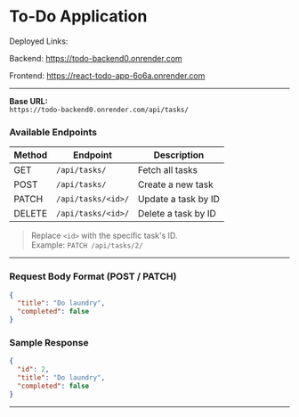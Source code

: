 # To-Do Application

Deployed Links:

Backend: https://todo-backend0.onrender.com

Frontend: https://react-todo-app-6o6a.onrender.com

---

**Base URL:**  
`https://todo-backend0.onrender.com/api/tasks/`

### Available Endpoints

| Method | Endpoint             | Description               |
|--------|----------------------|---------------------------|
| GET    | `/api/tasks/`        | Fetch all tasks           |
| POST   | `/api/tasks/`        | Create a new task         |
| PATCH  | `/api/tasks/<id>/`   | Update a task by ID       |
| DELETE | `/api/tasks/<id>/`   | Delete a task by ID       |

> Replace `<id>` with the specific task's ID.  
> Example: `PATCH /api/tasks/2/`

---

### Request Body Format (POST / PATCH)

```json
{
  "title": "Do laundry",
  "completed": false
}
```

### Sample Response

```json
{
  "id": 2,
  "title": "Do laundry",
  "completed": false
}
```

---
